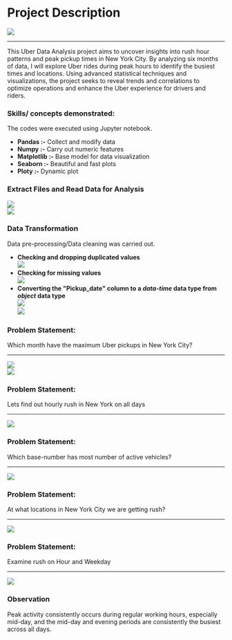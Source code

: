 # Project Description
![](intro1.JPG)
_______________________________________________________
This Uber Data Analysis project aims to uncover insights into rush hour patterns and peak pickup times in New York City. By analyzing six months of data, I will explore Uber rides during peak hours to identify the busiest times and locations. Using advanced statistical techniques and visualizations, the project seeks to reveal trends and correlations to optimize operations and enhance the Uber experience for drivers and riders. <br>

### Skills/ concepts demonstrated:<br>

The codes were executed using Jupyter notebook.
- **Pandas :-** Collect and modify data
- **Numpy :-** Carry out numeric features
- **Matplotlib :-** Base model for data visualization
- **Seaborn :-** Beautiful and fast plots
- **Ploty :-** Dynamic plot

### Extract Files and Read Data for Analysis
![](Images/Dataset.JPG) <br>
![](Images/read.JPG)

### Data Transformation
Data pre-processing/Data cleaning was carried out.
- **Checking and dropping duplicated values** <br> ![](Images/duplicate.JPG)
- **Checking for missing values** <br> ![](Images/null.JPG)
- **Converting the "Pickup_date" column to a _data-time_ data type from _object_ data type** <br> ![](Images/object_dtype.JPG) <br> ![](Images/datetime_dtype.JPG)

### Problem Statement: 
Which month have the maximum Uber pickups in New York City?
_______________________________________________________________________________________
![](Images/1line.JPG) <br>
![](Images/1bar.JPG)

### Problem Statement:
Lets find out hourly rush in New York on all days 
___________________________________________________________________________________
![](Images/2line.JPG) 

### Problem Statement: 
Which base-number has most number of active vehicles?
___________________________________________________________________________________
![](Images/3box.JPG) 

### Problem Statement:
At what locations in New York City we are getting rush?
___________________________________________________________________________________
![](Images/4map.JPG) 

### Problem Statement:
Examine rush on Hour and Weekday
___________________________________________________________________________________
![](Images/5table.JPG) 

### Observation
Peak activity consistently occurs during regular working hours, especially mid-day, and the mid-day and evening periods are consistently the busiest across all days.
